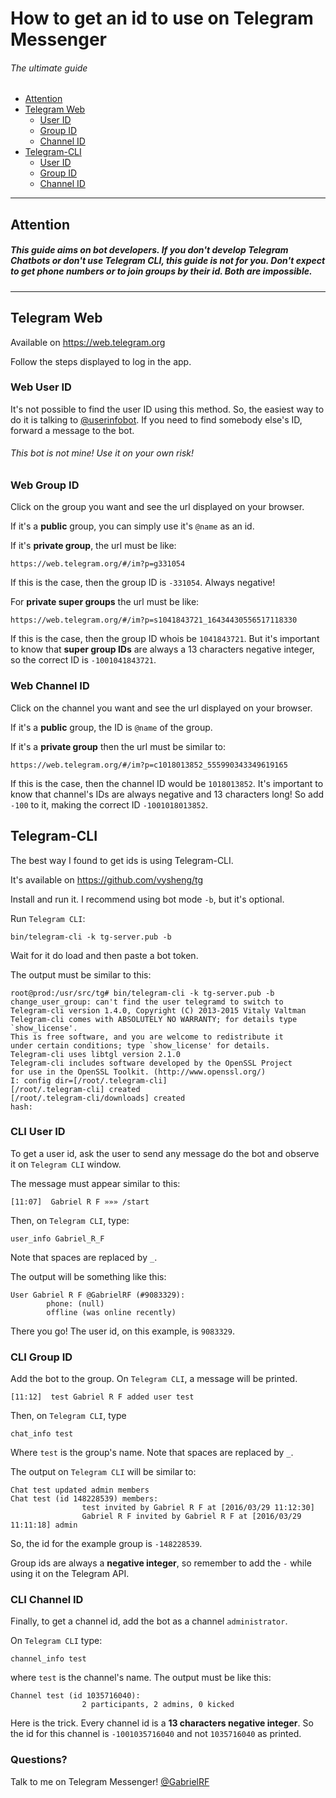 # How to get an id to use on Telegram Messenger

###### The ultimate guide

* [Attention](#attention)
* [Telegram Web](#telegram-web)
  * [User ID](#web-user-id)
  * [Group ID](#web-group-id)
  * [Channel ID](#web-channel-id)
* [Telegram-CLI](#telegram-cli)
  * [User ID](#cli-user-id)
  * [Group ID](#cli-group-id)
  * [Channel ID](#cli-channel-id)

---

## Attention

##### This guide aims on bot developers. If you don't develop Telegram Chatbots or don't use Telegram CLI, this guide is not for you. Don't expect to get phone numbers or to join groups by their id. Both are impossible.

---

## Telegram Web

Available on https://web.telegram.org

Follow the steps displayed to log in the app.

### Web User ID

It's not possible to find the user ID using this method. So, the easiest way to do it is talking to [@userinfobot](https://telegram.me/userinfobot). If you need to find somebody else's ID, forward a message to the bot.

###### _This bot is not mine! Use it on your own risk!_

### Web Group ID

Click on the group you want and see the url displayed on your browser.

If it's a __public__ group, you can simply use it's `@name` as an id.

If it's __private group__, the url must be like:
```
https://web.telegram.org/#/im?p=g331054
```
If this is the case, then the group ID is `-331054`. Always negative!

For __private super groups__ the url must be like:
```
https://web.telegram.org/#/im?p=s1041843721_16434430556517118330
```
If this is the case, then the group ID whois be `1041843721`. But it's important to know that __super group IDs__ are always a 13 characters negative integer, so the correct ID is `-1001041843721`.


### Web Channel ID

Click on the channel you want and see the url displayed on your browser.

If it's a __public__ group, the ID is `@name` of the group.

If it's a __private group__ then the url must be similar to:
```
https://web.telegram.org/#/im?p=c1018013852_555990343349619165
```

If this is the case, then the channel ID would be `1018013852`. It's important to know that channel's IDs are always negative and 13 characters long! So add `-100` to it, making the correct ID `-1001018013852`.

## Telegram-CLI

The best way I found to get ids is using Telegram-CLI. 

It's available on https://github.com/vysheng/tg 

Install and run it. I recommend using bot mode `-b`, but it's optional.

Run `Telegram CLI`:

```
bin/telegram-cli -k tg-server.pub -b
```

Wait for it do load and then paste a bot token.

The output must be similar to this:

```
root@prod:/usr/src/tg# bin/telegram-cli -k tg-server.pub -b
change_user_group: can't find the user telegramd to switch to
Telegram-cli version 1.4.0, Copyright (C) 2013-2015 Vitaly Valtman
Telegram-cli comes with ABSOLUTELY NO WARRANTY; for details type `show_license'.
This is free software, and you are welcome to redistribute it
under certain conditions; type `show_license' for details.
Telegram-cli uses libtgl version 2.1.0
Telegram-cli includes software developed by the OpenSSL Project
for use in the OpenSSL Toolkit. (http://www.openssl.org/)
I: config dir=[/root/.telegram-cli]
[/root/.telegram-cli] created
[/root/.telegram-cli/downloads] created
hash: 
```

### CLI User ID

To get a user id, ask the user to send any message do the bot and observe it on `Telegram CLI` window.

The message must appear similar to this:

```
[11:07]  Gabriel R F »»» /start
```

Then, on `Telegram CLI`, type:

```
user_info Gabriel_R_F
```

Note that spaces are replaced by `_`.

The output will be something like this:

```
User Gabriel R F @GabrielRF (#9083329):
        phone: (null)
        offline (was online recently)
```

There you go! The user id, on this example, is `9083329`.

### CLI Group ID

Add the bot to the group. On `Telegram CLI`, a message will be printed.

```
[11:12]  test Gabriel R F added user test
```

Then, on `Telegram CLI`, type

```
chat_info test
```

Where `test` is the group's name. Note that spaces are replaced by `_`.

The output on `Telegram CLI` will be similar to:

```
Chat test updated admin members
Chat test (id 148228539) members:
                test invited by Gabriel R F at [2016/03/29 11:12:30]
                Gabriel R F invited by Gabriel R F at [2016/03/29 11:11:18] admin
```

So, the id for the example group is `-148228539`. 

Group ids are always a __negative integer__, so remember to add the `-` while using it on the Telegram API.

### CLI Channel ID

Finally, to get a channel id, add the bot as a channel `administrator`.

On `Telegram CLI` type:

```
channel_info test
```

where `test` is the channel's name. The output must be like this:

```
Channel test (id 1035716040):
                2 participants, 2 admins, 0 kicked
```

Here is the trick. Every channel id is a __13 characters negative integer__. So the id for this channel is `-1001035716040` and not `1035716040` as printed.

### Questions?

Talk to me on Telegram Messenger! [@GabrielRF](http://telegram.me/GabrielRF)
